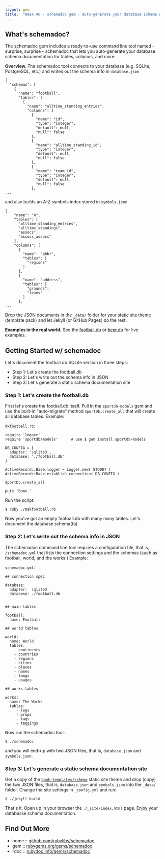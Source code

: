 ```yaml
---
layout: gem
title:  "Week #6 - schemadoc gem - auto-generate your database schema docs for tables, columns, etc."
---
```


## What's schemadoc?

The schemadoc gem includes a ready-to-use command line tool named - surprise,
surprise - schemadoc that lets you auto-generate your database schema documentation
for tables, columns, and more.

**Overview.** The schemadoc tool connects to your database (e.g. SQLite, PostgreSQL, etc.)
and writes out the schema info in `database.json`

~~~
{
  "schemas": [
    {
      "name": "football",
      "tables": [
        {
          "name": "alltime_standing_entries",
          "columns": [
            {
              "name": "id",
              "type": "integer",
              "default": null,
              "null": false
            },
            {
              "name": "alltime_standing_id",
              "type": "integer",
              "default": null,
              "null": false
            },
            {
              "name": "team_id",
              "type": "integer",
              "default": null,
              "null": false
            },
...
~~~

and also builds an A-Z symbols index stored in `symbols.json`.

~~~
{
    "name": "A",
    "tables": [
      "alltime_standing_entries",
      "alltime_standings",
      "assocs",
      "assocs_assocs"
    ],
    "columns": [
      {
        "name": "abbr",
        "tables": [
          "regions"
        ]
      },
      {
        "name": "address",
        "tables": [
          "grounds",
          "teams"
        ]
      },
...
~~~

Drop the JSON documents in the `_data/` folder for your static
site theme (template pack) and let Jekyll (or GitHub Pages) do the rest.

**Examples in the real world.**  See the [football.db](http://openfootball.github.io/schema/)
or [beer.db](http://openbeer.github.io/schema/) for live examples.


## Getting Started w/ schemadoc

Let's document the football.db SQLite version in three steps:

- Step 1: Let's create the football.db
- Step 2: Let's write out the schema info in JSON
- Step 3: Let's generate a static schema documentation site 


### Step 1: Let's create the football.db

First let's create the football.db itself. Pull in the `sportdb-models` gem
and use the built-in "auto-migrate" method `SportDb.create_all` that will create all database tables.
Example:

`mkfootball.rb`:

~~~
require 'logger'
require 'sportdb/models'      # use $ gem install sportdb-models

DB_CONFIG = {
  adapter: 'sqlite3',
  database: './football.db'
}

ActiveRecord::Base.logger = Logger.new( STDOUT )
ActiveRecord::Base.establish_connection( DB_CONFIG )

SportDb.create_all

puts 'Done.'
~~~

Run the script:

~~~
$ ruby ./makfootball.rb
~~~

Now you've got an empty football.db with many many tables. Let's document the database schema(ta).


###  Step 2: Let's write out the schema info in JSON

The schemadoc command line tool requires a configuration file, that is, `/schemadoc.yml`
that lists the connection settings and the schemas (such as football, world, and the works.) Example:

`schemadoc.yml`:

~~~
## connection spec

database:
  adapter:  sqlite3
  database: ./football.db


## main tables

football:
  name: Football

## world tables

world:
  name: World
  tables:
    - continents
    - countries
    - regions
    - cities
    - places
    - names
    - langs
    - usages
    
## works tables

works:
  name: The Works
  tables:
     - logs
     - props
     - tags
     - taggings
~~~

Now run the schemadoc tool:

~~~
$ ./schemadoc
~~~

and you will end-up with two JSON files, that is, `database.json` and `symbols.json`.



### Step 3: Let's generate a static schema documentation site

Get a copy of the [`book-templates/schema`](https://github.com/book-templates/schema) static site theme
and drop (copy) the two JSON files, that is, `database.json` and `symbols.json` 
into the `_data/` folder. Change the site settings in `_config.yml` and run:

~~~
$ ./jekyll build
~~~

That's it. Open up in your browser the `./_site/index.html` page.
Enjoy your databasse schema documentation.


## Find Out More 

* home  :: [github.com/rubylibs/schemadoc](https://github.com/rubylibs/schemadoc)
* gem   :: [rubygems.org/gems/schemadoc](https://rubygems.org/gems/schemadoc)
* rdoc  :: [rubydoc.info/gems/schemadoc](http://rubydoc.info/gems/schemadoc)
